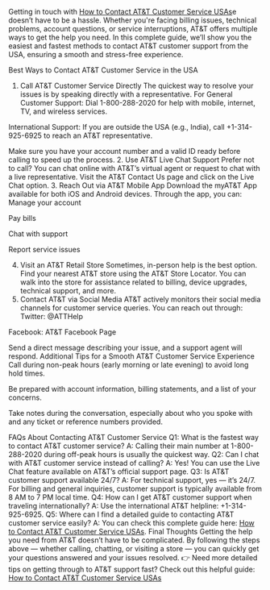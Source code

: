 Getting in touch with <a href="https://getmehuman.com/-att-customer-service/">How to Contact AT&T Customer Service USAs</a>e doesn’t have to be a hassle. Whether you're facing billing issues, technical problems, account questions, or service interruptions, AT&T offers multiple ways to get the help you need.
 In this complete guide, we’ll show you the easiest and fastest methods to contact AT&T customer support from the USA, ensuring a smooth and stress-free experience.

Best Ways to Contact AT&T Customer Service in the USA
1. Call AT&T Customer Service Directly
The quickest way to resolve your issues is by speaking directly with a representative.
For General Customer Support: Dial 1-800-288-2020 for help with mobile, internet, TV, and wireless services.


International Support: If you are outside the USA (e.g., India), call +1-314-925-6925 to reach an AT&T representative.


Make sure you have your account number and a valid ID ready before calling to speed up the process.
2. Use AT&T Live Chat Support
Prefer not to call? You can chat online with AT&T’s virtual agent or request to chat with a live representative.
 Visit the AT&T Contact Us page and click on the Live Chat option.
3. Reach Out via AT&T Mobile App
Download the myAT&T App available for both iOS and Android devices.
 Through the app, you can:
Manage your account


Pay bills


Chat with support


Report service issues


4. Visit an AT&T Retail Store
Sometimes, in-person help is the best option. Find your nearest AT&T store using the AT&T Store Locator.
You can walk into the store for assistance related to billing, device upgrades, technical support, and more.
5. Contact AT&T via Social Media
AT&T actively monitors their social media channels for customer service queries. You can reach out through:
Twitter: @ATTHelp


Facebook: AT&T Facebook Page


Send a direct message describing your issue, and a support agent will respond.
Additional Tips for a Smooth AT&T Customer Service Experience
Call during non-peak hours (early morning or late evening) to avoid long hold times.


Be prepared with account information, billing statements, and a list of your concerns.


Take notes during the conversation, especially about who you spoke with and any ticket or reference numbers provided.


FAQs About Contacting AT&T Customer Service
Q1: What is the fastest way to contact AT&T customer service?
 A: Calling their main number at 1-800-288-2020 during off-peak hours is usually the quickest way.
Q2: Can I chat with AT&T customer service instead of calling?
 A: Yes! You can use the Live Chat feature available on AT&T’s official support page.
Q3: Is AT&T customer support available 24/7?
 A: For technical support, yes — it’s 24/7. For billing and general inquiries, customer support is typically available from 8 AM to 7 PM local time.
Q4: How can I get AT&T customer support when traveling internationally?
 A: Use the international AT&T helpline: +1-314-925-6925.
Q5: Where can I find a detailed guide to contacting AT&T customer service easily?
 A: You can check this complete guide here: <a href="https://getmehuman.com/how-to-contact-att-customer-service-usa/">How to Contact AT&T Customer Service USAs</a>.
Final Thoughts
Getting the help you need from AT&T doesn’t have to be complicated.
 By following the steps above — whether calling, chatting, or visiting a store — you can quickly get your questions answered and your issues resolved.
👉 Need more detailed tips on getting through to AT&T support fast?
 Check out this helpful guide: <a href="https://getmehuman.com/how-to-contact-att-customer-service-usa/">How to Contact AT&T Customer Service USAs</a>

